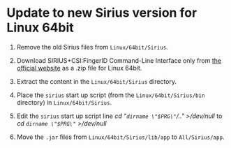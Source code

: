 # Update to new Sirius version for Linux 64bit

1. Remove the old Sirius files from `Linux/64bit/Sirius`.

2. Download SIRIUS+CSI:FingerID Command-Line Interface only from [the official website](https://bio.informatik.uni-jena.de/software/sirius/) as a .zip file for Linux 64bit.

3. Extract the content in the `Linux/64bit/Sirius` directory.

4. Place the `sirius` start up script (from the `Linux/64bit/Sirius/bin` directory) in `Linux/64bit/Sirius`.

5. Edit the `sirius` start up script line *cd "`dirname \"$PRG\"`/.." >/dev/null* to *cd `dirname \"$PRG\"` >/dev/null*

6. Move the `.jar` files from `Linux/64bit/Sirius/lib/app` to `All/Sirius/app`.